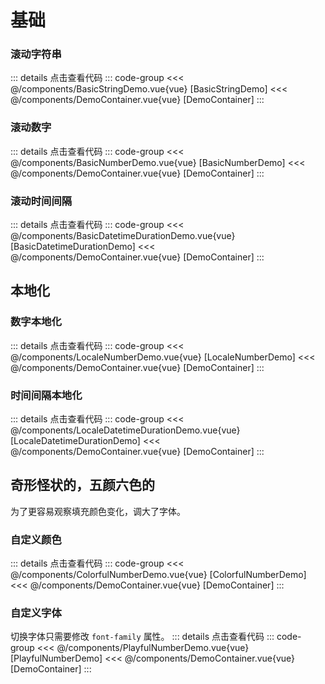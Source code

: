 <script setup>
import DemoContainer from "../../../components/DemoContainer.vue";
import BasicStringDemo from "../../../components/BasicStringDemo.vue";
import BasicNumberDemo from "../../../components/BasicNumberDemo.vue";
import BasicDatetimeDurationDemo from "../../../components/BasicDatetimeDurationDemo.vue";

import LocaleNumberDemo from "../../../components/LocaleNumberDemo.vue";
import LocaleDatetimeDurationDemo from "../../../components/LocaleDatetimeDurationDemo.vue";

import ColorfulNumberDemo from "../../../components/ColorfulNumberDemo.vue";
import PlayfulNumberDemo from "../../../components/PlayfulNumberDemo.vue";
</script>

# 基础

### 滚动字符串

<DemoContainer><BasicStringDemo /></DemoContainer>
::: details 点击查看代码
::: code-group
<<< @/components/BasicStringDemo.vue{vue} [BasicStringDemo]
<<< @/components/DemoContainer.vue{vue} [DemoContainer]
:::

### 滚动数字

<DemoContainer><BasicNumberDemo /></DemoContainer>
::: details 点击查看代码
::: code-group
<<< @/components/BasicNumberDemo.vue{vue} [BasicNumberDemo]
<<< @/components/DemoContainer.vue{vue} [DemoContainer]
:::

### 滚动时间间隔

<DemoContainer><BasicDatetimeDurationDemo /></DemoContainer>
::: details 点击查看代码
::: code-group
<<< @/components/BasicDatetimeDurationDemo.vue{vue} [BasicDatetimeDurationDemo]
<<< @/components/DemoContainer.vue{vue} [DemoContainer]
:::

## 本地化

### 数字本地化

<DemoContainer><LocaleNumberDemo /></DemoContainer>
::: details 点击查看代码
::: code-group
<<< @/components/LocaleNumberDemo.vue{vue} [LocaleNumberDemo]
<<< @/components/DemoContainer.vue{vue} [DemoContainer]
:::

### 时间间隔本地化

<DemoContainer><LocaleDatetimeDurationDemo /></DemoContainer>
::: details 点击查看代码
::: code-group
<<< @/components/LocaleDatetimeDurationDemo.vue{vue} [LocaleDatetimeDurationDemo]
<<< @/components/DemoContainer.vue{vue} [DemoContainer]
:::

## 奇形怪状的，五颜六色的

为了更容易观察填充颜色变化，调大了字体。

### 自定义颜色

<DemoContainer><ColorfulNumberDemo /></DemoContainer>
::: details 点击查看代码
::: code-group
<<< @/components/ColorfulNumberDemo.vue{vue} [ColorfulNumberDemo]
<<< @/components/DemoContainer.vue{vue} [DemoContainer]
:::

### 自定义字体

切换字体只需要修改 `font-family` 属性。
<DemoContainer><PlayfulNumberDemo /></DemoContainer>
::: details 点击查看代码
::: code-group
<<< @/components/PlayfulNumberDemo.vue{vue} [PlayfulNumberDemo]
<<< @/components/DemoContainer.vue{vue} [DemoContainer]
:::

